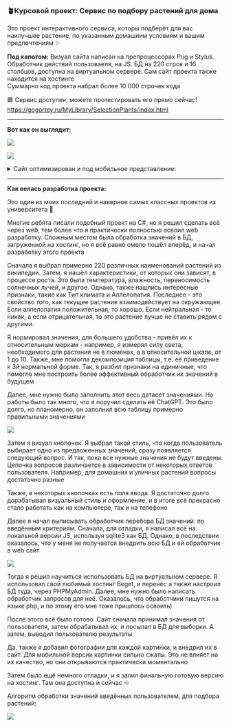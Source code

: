 ### 🪴Курсовой проект: Сервис по подбору растений для дома

Это проект интерактивного сервиса, которы подберёт для вас наилучшее растение, по указанным домашним условиям и вашим предпочтениям ✨

**Под капотом:** Визуал сайта написан на препроцессорах Pug и Stylus. Обработчик действий пользоваеля, на JS. БД на 220 строк и 16 столбцов, доступна на виртуальном сервере. Сам сайт проекта также находится на хостинге  
Суммарно код проекта набрал более 10 000 строчек кода

🟩 Сервис доступен, можете протестировать его прямо сейчас! https://gogortey.ru/MyLibrary/SelectionPlants/index.html

---

**Вот как он выглядит:**

![](add%20files/01.jpg)

![](add%20files/02.jpg)

<details> <summary> Сайт оптимизирован и под мобильное представление: </summary>

![](add%20files/03.jpg)

</details>

---

**Как велась разработка проекта:**

Это один из моих последний и наверное самых классных проектов из университета 💫

Многие ребята писали подобный проект на C#, но я решил сделать всё через web, тем более что я практически полностью освоил web разработку. Сложным местом была обработка значений в БД, загруженной на хостинг, но я всё равно смело пошёл вперёд, и начал разработку этого проекта

Сначала я выбрал примерно 220 различных наименований растений из википедии. Затем, я нашёл характеристики, от которых они зависят, в процессе роста. Это была температура, влажность, переносимость солнечных лучей, и другое. Однако, также нашлись интересные признаки, такие как Тип климата и Аллелопатия. Последнее - это свойство того, как текущее растение взаимодействует на окружающее. Если аллелопатия положительная, то хорошо. Если нейтральная - то никак, а если отрицательная, то это растение лучше не ставить рядом с другими. 

Я нормировал значения, для большего удобства - привёл их к относительным меркам - например, я измерял силу света, необходимого для растения не в люменах, а в относительной шкале, от 1 до 10. Также, мне помогла декомпозиция таблицы, т.е. её приведение к 3й нормальной форме. Так, я разбил признаки на единичные, что помогло мне построить более эффективный обработчик их значений в будущем

Далее, мне нужно было заполнить этот весь датасет значениями. Но работы было так много, что я поручил сделать её ChatGPT. Это было долго, но планомерно, он заполнил всю таблицу примерно правильными значениями

![](add%20files/swertyhj.png)

Затем я визуал кнопочек. Я выбрал такой стиль, что когда пользователь выбирает одно из предложенных значений, сразу появляется следующий вопрос. И так, пока все нужные значения не будут введены. Цепочка вопросов различается в зависимости от некоторых ответов пользователя. Например, для домашних и уличных растений вопросы достаточно разные

Также, в некоторых кнопочках есть поля ввода. Я достаточно долго дорабатывал визуальный стиль и оформление, и в итоге всё прекрасно стало работать как на компьютере, так и на телефоне

Далее я начал выписывать обработчик перебора БД значений. по введённым критериям. Сначала, для отладки, я написал всё на локальной версии JS, используя sqlite3 как БД. Однако, в последствии оказалось, что у меня не получается внедрить всю БД и ей обработчик в web сайт

![](add%20files/Модель%20БД%20растений_04.png)

Тогда я решил научиться использовать БД на виртуальном сервере. Я использовал свой любимый хостинг Beget, и перенёс а также настроил БД туда, через PHPMyAdmin. Далее, мне нужно было написать обработчик запросов для неё. Оказалось, что обработчики пишутся на языке php, и по этому его мне тоже пришлось освоить)

После этого всё было готово. Сайт сначала принимал значения от пользователя, затем обрабатывал их, и посылал в БД для выборки. А затем, выводил пользователю результаты

Да, также я добавил фотографии для каждой картинки, и внедрил их в сайт. Для мобильной версии картинки сильно сжаты. Это не влияет на их качество, но они открываются практически моментально

Затем было ещё немного отладки, и я залил финальную готовую версию на хостинг. Там она доступна и сейчас ♾️

Алгоритм обработки значений введённых пользователем, для подбора растений:

![](add%20files/Алгоритм%20работы%20подбора%20растений_5.png)


